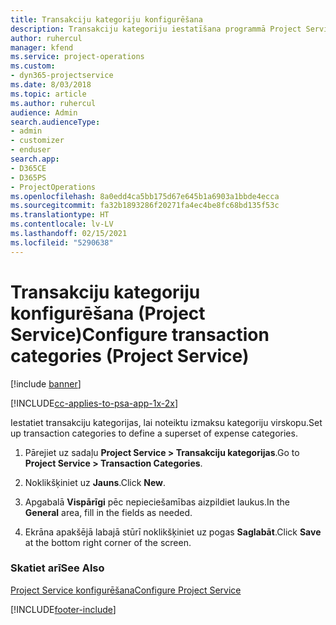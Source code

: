 ```yaml
---
title: Transakciju kategoriju konfigurēšana
description: Transakciju kategoriju iestatīšana programmā Project Service
author: ruhercul
manager: kfend
ms.service: project-operations
ms.custom:
- dyn365-projectservice
ms.date: 8/03/2018
ms.topic: article
ms.author: ruhercul
audience: Admin
search.audienceType:
- admin
- customizer
- enduser
search.app:
- D365CE
- D365PS
- ProjectOperations
ms.openlocfilehash: 8a0edd4ca5bb175d67e645b1a6903a1bbde4ecca
ms.sourcegitcommit: fa32b1893286f20271fa4ec4be8fc68bd135f53c
ms.translationtype: HT
ms.contentlocale: lv-LV
ms.lasthandoff: 02/15/2021
ms.locfileid: "5290638"
---
```

# <a name="configure-transaction-categories-project-service"></a><span data-ttu-id="1c9dd-103">Transakciju kategoriju konfigurēšana (Project Service)</span><span class="sxs-lookup"><span data-stu-id="1c9dd-103">Configure transaction categories (Project Service)</span></span>

[!include [banner](../includes/psa-now-project-operations.md)]

[!INCLUDE[cc-applies-to-psa-app-1x-2x](../includes/cc-applies-to-psa-app-1x-2x.md)]

<span data-ttu-id="1c9dd-104">Iestatiet transakciju kategorijas, lai noteiktu izmaksu kategoriju virskopu.</span><span class="sxs-lookup"><span data-stu-id="1c9dd-104">Set up transaction categories to define a superset of expense categories.</span></span>  
  
1.  <span data-ttu-id="1c9dd-105">Pārejiet uz sadaļu **Project Service > Transakciju kategorijas**.</span><span class="sxs-lookup"><span data-stu-id="1c9dd-105">Go to **Project Service > Transaction Categories**.</span></span>  
  
2.  <span data-ttu-id="1c9dd-106">Noklikšķiniet uz **Jauns**.</span><span class="sxs-lookup"><span data-stu-id="1c9dd-106">Click **New**.</span></span>  
  
3.  <span data-ttu-id="1c9dd-107">Apgabalā **Vispārīgi** pēc nepieciešamības aizpildiet laukus.</span><span class="sxs-lookup"><span data-stu-id="1c9dd-107">In the **General** area, fill in the fields as needed.</span></span>  
  
4.  <span data-ttu-id="1c9dd-108">Ekrāna apakšējā labajā stūrī noklikšķiniet uz pogas **Saglabāt**.</span><span class="sxs-lookup"><span data-stu-id="1c9dd-108">Click **Save** at the bottom right corner of the screen.</span></span>  
  
### <a name="see-also"></a><span data-ttu-id="1c9dd-109">Skatiet arī</span><span class="sxs-lookup"><span data-stu-id="1c9dd-109">See Also</span></span>  
 [<span data-ttu-id="1c9dd-110">Project Service konfigurēšana</span><span class="sxs-lookup"><span data-stu-id="1c9dd-110">Configure Project Service</span></span>](../psa/configure.md)


[!INCLUDE[footer-include](../includes/footer-banner.md)]